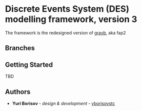 # Discrete Events System (DES) modelling framework, version 3

The framework is the redesigned version of [grayb](https://github.com/yborisovstc/grayb), aka fap2


## Branches


## Getting Started

TBD

## Authors

- **Yuri Borisov** - *design & development* - [yborisovstc](https://github.com/yborisovstc)
